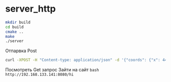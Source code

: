 # server_http
```bash
mkdir build 
cd build 
cmake ..
make 
./server 
```

Отпарвка Post
```bash
curl -XPOST -H "Content-type: application/json" -d '{"coords": {"x": 448.4682917572079, "y": 488.43206404171633, "z": 80}, "picture": "", "speed": 30, "speedSearch": 10, "type": "Техника"}' 'http://192.168.133.141:8080/post_coords'
```

Посмотреть Get запрос
Зайти на сайт ```bash http://192.168.133.141:8080/hi```
